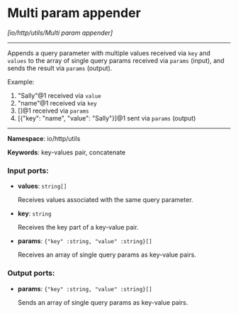 # Multi param appender

_[io/http/utils/Multi param appender]_

---

Appends a query parameter with multiple values received via `key` and `values` to the array of single query params received via `params` (input), and sends the result via `params` (output).

Example:
1. "Sally"@1 received via `value`
2. "name"@1 received via `key`
3. []@1 received via `params`
4. [{"key": "name", "value": "Sally"}]@1 sent via `params` (output)

---

__Namespace__: io/http/utils

__Keywords__: key-values pair, concatenate

### Input ports:

* __values__: ` string[] `

    Receives values associated with the same query parameter.


* __key__: ` string `

    Receives the key part of a key-value pair.


* __params__: ` {"key" :string, "value" :string}[] `

    Receives an array of single query params as key-value pairs.

### Output ports:

* __params__: ` {"key" :string, "value" :string}[] `

    Sends an array of single query params as key-value pairs.

